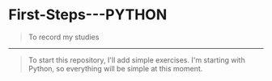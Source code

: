 # First-Steps---PYTHON
> To record my studies 
---

> To start this repository, I'll add simple exercises. 
> I'm starting with Python, so everything will be simple at this moment. 
